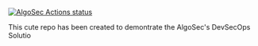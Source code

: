 
[![AlgoSec Actions status](https://github.com/VITALYALGOSEC/checkpullrequest/workflows/AlgoSec/badge.svg)](https://github.com/VITALYALGOSEC/checkpullrequest/actions)

This cute repo has been created to demontrate the AlgoSec's DevSecOps Solutio
